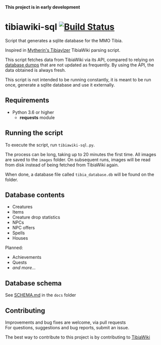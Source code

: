 **This project is in early development**

# tibiawiki-sql [![Build Status](https://travis-ci.org/Galarzaa90/tibiawiki-sql.svg?branch=master)](https://travis-ci.org/Galarzaa90/tibiawiki-sql)
Script that generates a sqlite database for the MMO Tibia.

Inspired in [Mytherin's Tibiaylzer](https://github.com/Mytherin/Tibialyzer) TibiaWiki parsing script.

This script fetches data from TibiaWiki via its API, compared to relying on [database dumps](http://tibia.wikia.com/wiki/Special:Statistics)
that are not updated as frequently. By using the API, the data obtained is always fresh.

This script is not intended to be running constantly, it is meant to be run once, generate a sqlite database and use it 
externally.

## Requirements

* Python 3.6 or higher
    * **requests** module
    
## Running the script
To execute the script, run `tibiawiki-sql.py`.

The process can be long, taking up to 20 minutes the first time. All images are saved to the `images` folder. On 
subsequent runs, images will be read from disk instead of being fetched from TibiaWiki again.

When done, a database file called `tibia_database.db` will be found on the folder.

## Database contents
* Creatures
* Items
* Creature drop statistics
* NPCs
* NPC offers
* Spells
* Houses
    
Planned:
* Achievements
* Quests
* *and more...* 
    
## Database schema
See [SCHEMA.md](docs/SCHEMA.md) in the `docs` folder

## Contributing
Improvements and bug fixes are welcome, via pull requests  
For questions, suggestions and bug reports, submit an issue.

The best way to contribute to this project is by contributing to [TibiaWiki](http://tibia.wikia.com)


